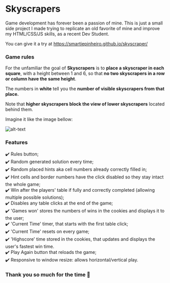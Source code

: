 # **Skyscrapers**
Game development has forever been a passion of mine. This is just a small side project I made trying to replicate an old favorite of mine and improve my HTML/CSS/JS skills, as a recent Dev Student.

You can give it a try at https://smartiepinheiro.github.io/skyscraper/

### Game rules

For the unfamiliar the goal of **Skyscrapers** is to **place a skyscraper in each square**, with a height between 1 and 6, so that **no two skyscrapers in a row or column have the same height**.

The numbers in **white** tell you the **number of visible skyscrapers from that place.** 

Note that **higher skyscrapers block the view of lower skyscrapers** located behind them.

Imagine it like the image bellow: 

![alt-text](https://www.conceptispuzzles.com/picture/11/3846.jpg)


### Features
✔️ Rules button;  
✔️ Random generated solution every time;  
✔️ Random placed hints aka cell numbers already correctly filled in;  
✔️ Hint cells and border numbers have the click disabled so they stay intact the whole game;  
✔️ Win after the players' table if fully and correctly completed (allowing multiple possible solutions);  
✔️ Disables any table clicks at the end of the game;  
✔️ 'Games won' stores the numbers of wins in the cookies and displays it to the user;    
✔️ 'Current Time' timer, that starts with the first table click;  
✔️ 'Current Time' resets on every game;  
✔️ 'Highscore' time stored in the cookies, that updates and displays the user's fastest win time.  
✔️ Play Again button that reloads the game;  
✔️ Responsive to window resize: allows horizontal/vertical play.  

### Thank you so much for the time 🙋